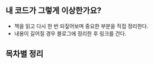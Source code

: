## 내 코드가 그렇게 이상한가요?
- 책을 읽고 다시 한 번 되짚어보며 중요한 부분을 직접 정리한다.
- 내용이 길어질 경우 블로그에 정리한 후 링크를 건다.

## 목차별 정리

